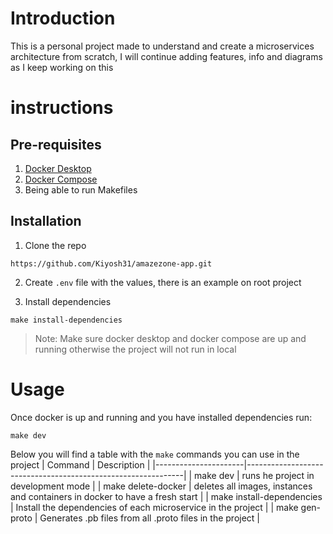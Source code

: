# Introduction

This is a personal project made to understand and create a microservices architecture from scratch, I will continue adding features, info and diagrams as I keep working on this

# instructions

## Pre-requisites

1. [Docker Desktop](https://www.docker.com/products/docker-desktop/)
2. [Docker Compose](https://docs.docker.com/compose/)
3. Being able to run Makefiles

## Installation

1. Clone the repo

```console
https://github.com/Kiyosh31/amazezone-app.git
```

2. Create `.env` file with the values, there is an example on root project

3. Install dependencies

```console
make install-dependencies
```

> Note: Make sure docker desktop and docker compose are up and running otherwise the project will not run in local

# Usage

Once docker is up and running and you have installed dependencies run:

```console
make dev
```

Below you will find a table with the `make` commands you can use in the project
| Command | Description |
|----------------------|--------------------------------------------------------------|
| make dev | runs he project in development mode |
| make delete-docker | deletes all images, instances and containers in docker to have a fresh start |
| make install-dependencies | Install the dependencies of each microservice in the project |
| make gen-proto | Generates .pb files from all .proto files in the project |
